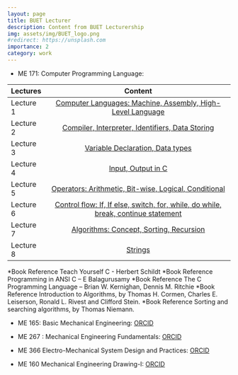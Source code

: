 ```yaml
---
layout: page
title: BUET Lecturer
description: Content from BUET Lecturership
img: assets/img/BUET_logo.png
#redirect: https://unsplash.com
importance: 2
category: work
---
```


* ME 171: Computer Programming Language: 


| Lectures        | Content           |
| :----------- | :------------: | 
| Lecture 1       |  <a href="https://drive.google.com/file/d/1CdP3-2dQSmX-dicm53V4QrJZ864FcJwo/view">Computer Languages: Machine, Assembly, High-Level Language</a>       | 
| Lecture 2       | <a href="https://drive.google.com/file/d/1cnGDVWpnmH15Hx0E67ywX5GvfrIyTgMJ/view">Compiler, Interpreter, Identifiers, Data Storing</a>       | 
| Lecture 3       | 	<a href="https://drive.google.com/file/d/1CqxIQhslIfy4mgr4xum8EjVYVUlbqYnL/view">Variable Declaration, Data types</a>       | 
| Lecture 4       | 	<a href="https://drive.google.com/file/d/1i-vrtXnFGLzq9cTZtaS8eueik_R5qdVE/view">Input, Output in C</a>       | 
| Lecture 5       | 	<a href="https://drive.google.com/file/d/1Yart5D4giGI3HnHFCrm61V89vJoSb34X/view">Operators: Arithmetic, Bit-wise, Logical, Conditional</a>       | 
| Lecture 6       | 		<a href="https://drive.google.com/file/d/1t1a__HPTMHnoffO98BMscNtIszxIOr9j/view">Control flow: If, If else, switch, for, while, do while, break, continue statement</a>       | 
| Lecture 7       | 	<a href="https://drive.google.com/file/d/1tHH_05MNx9IgC3Fk4hjFBgkq2Rki_a7D/view">Algorithms: Concept, Sorting, Recursion</a>       | 
| Lecture 8       | 	<a href="https://drive.google.com/file/d/168Mtn6BTcIA7H5mB4D3eNInnFWWkJUFk/view">Strings</a>       | 
*Book Reference	Teach Yourself C - Herbert Schildt
*Book Reference	Programming in ANSI C – E Balagurusamy
*Book Reference	The C Programming Language – Brian W. Kernighan, Dennis M. Ritchie
*Book Reference	Introduction to Algorithms, by Thomas H. Cormen, Charles E. Leiserson, Ronald L. Rivest and Clifford Stein.
*Book Reference	Sorting and searching algorithms, by Thomas Niemann.



* ME 165: Basic Mechanical Engineering: <a href="https://orcid.org/0000-0002-1735-7546">ORCID</a>

* ME 267 : Mechanical Engineering Fundamentals: <a href="https://orcid.org/0000-0002-1735-7546">ORCID</a>

* ME 366 Electro-Mechanical System Design and Practices: <a href="https://orcid.org/0000-0002-1735-7546">ORCID</a>

* ME 160 Mechanical Engineering Drawing-I: <a href="https://orcid.org/0000-0002-1735-7546">ORCID</a>


